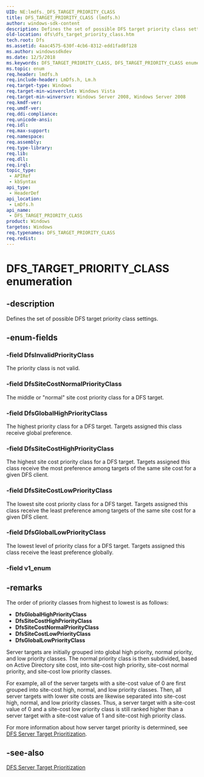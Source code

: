 ```yaml
---
UID: NE:lmdfs._DFS_TARGET_PRIORITY_CLASS
title: DFS_TARGET_PRIORITY_CLASS (lmdfs.h)
author: windows-sdk-content
description: Defines the set of possible DFS target priority class settings.
old-location: dfs\dfs_target_priority_class.htm
tech.root: Dfs
ms.assetid: 4aac4575-630f-4cb6-8312-edd1fad8f128
ms.author: windowssdkdev
ms.date: 12/5/2018
ms.keywords: DFS_TARGET_PRIORITY_CLASS, DFS_TARGET_PRIORITY_CLASS enumeration [Distributed File System], DfsGlobalHighPriorityClass, DfsGlobalLowPriorityClass, DfsInvalidPriorityClass, DfsSiteCostHighPriorityClass, DfsSiteCostLowPriorityClass, DfsSiteCostNormalPriorityClass, dfs.dfs_target_priority_class, fs.dfs_target_priority_class, lmdfs/DFS_TARGET_PRIORITY_CLASS, lmdfs/DfsGlobalHighPriorityClass, lmdfs/DfsGlobalLowPriorityClass, lmdfs/DfsInvalidPriorityClass, lmdfs/DfsSiteCostHighPriorityClass, lmdfs/DfsSiteCostLowPriorityClass, lmdfs/DfsSiteCostNormalPriorityClass, netmgmt.dfs_target_priority_class
ms.topic: enum
req.header: lmdfs.h
req.include-header: LmDfs.h, Lm.h
req.target-type: Windows
req.target-min-winverclnt: Windows Vista
req.target-min-winversvr: Windows Server 2008, Windows Server 2008
req.kmdf-ver: 
req.umdf-ver: 
req.ddi-compliance: 
req.unicode-ansi: 
req.idl: 
req.max-support: 
req.namespace: 
req.assembly: 
req.type-library: 
req.lib: 
req.dll: 
req.irql: 
topic_type:
 - APIRef
 - kbSyntax
api_type:
 - HeaderDef
api_location:
 - LmDfs.h
api_name:
 - DFS_TARGET_PRIORITY_CLASS
product: Windows
targetos: Windows
req.typenames: DFS_TARGET_PRIORITY_CLASS
req.redist: 
---
```


# DFS_TARGET_PRIORITY_CLASS enumeration


## -description


Defines the set of possible DFS target priority class settings.


## -enum-fields




### -field DfsInvalidPriorityClass

The priority class is not valid.


### -field DfsSiteCostNormalPriorityClass

The middle or "normal" site cost priority class for a DFS target.


### -field DfsGlobalHighPriorityClass

The highest priority class for a DFS target. Targets assigned this class receive global preference.


### -field DfsSiteCostHighPriorityClass

The highest site cost priority class for a DFS target. Targets assigned this class receive the most 
      preference among targets of the same site cost for a given DFS client.


### -field DfsSiteCostLowPriorityClass

The lowest site cost priority class for a DFS target. Targets assigned this class receive the least 
      preference among targets of the same site cost for a given DFS client.


### -field DfsGlobalLowPriorityClass

The lowest level of priority class for a DFS target. Targets assigned this class receive the least 
      preference globally.


### -field v1_enum




## -remarks



The order of priority classes from highest to lowest is as follows:

<ul>
<li><b>DfsGlobalHighPriorityClass</b></li>
<li><b>DfsSiteCostHighPriorityClass</b></li>
<li><b>DfsSiteCostNormalPriorityClass</b></li>
<li><b>DfsSiteCostLowPriorityClass</b></li>
<li><b>DfsGlobalLowPriorityClass</b></li>
</ul>
Server targets are initially grouped into global high priority, normal priority, and low priority classes. The 
     normal priority class is then subdivided, based on Active Directory site cost, into site-cost high priority, 
     site-cost normal priority, and site-cost low priority classes.

For example, all of the server targets with a site-cost value of 0 are first grouped into site-cost high, 
     normal, and low priority classes. Then, all server targets with lower site costs are likewise separated into 
     site-cost high, normal, and low priority classes. Thus, a server target with a site-cost value of 0 and a 
     site-cost low priority class is still ranked higher than a server target with a site-cost value of 1 and 
     site-cost high priority class.

For more information about how server target priority is determined, see 
     <a href="https://msdn.microsoft.com/0aacebf7-49cc-4287-a5c4-0d25a416d227">DFS Server Target Prioritization</a>.




## -see-also




<a href="https://msdn.microsoft.com/0aacebf7-49cc-4287-a5c4-0d25a416d227">DFS Server Target Prioritization</a>
 

 

